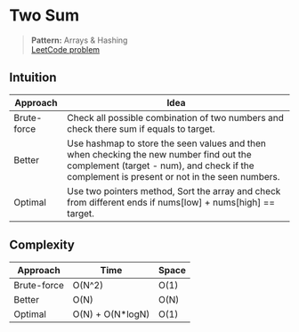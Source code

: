# Two Sum

> **Pattern:** Arrays & Hashing  
> [LeetCode problem](https://leetcode.com/problems/two-sum/)

## Intuition

| Approach | Idea |
|----------|------|
| Brute-force | Check all possible combination of two numbers and check there sum if equals to target.|
| Better | Use hashmap to store the seen values and then when checking the new number find out the complement (target - num),  and check if the complement is present or not in the seen numbers.|
| Optimal | Use two pointers method, Sort the array and check from different ends if nums[low] + nums[high] == target.|

## Complexity

| Approach  | Time | Space |
|-----------|------|-------|
| Brute-force | O(N^2) | O(1) |
| Better | O(N) | O(N) |
| Optimal | O(N) + O(N*logN) | O(1) |

